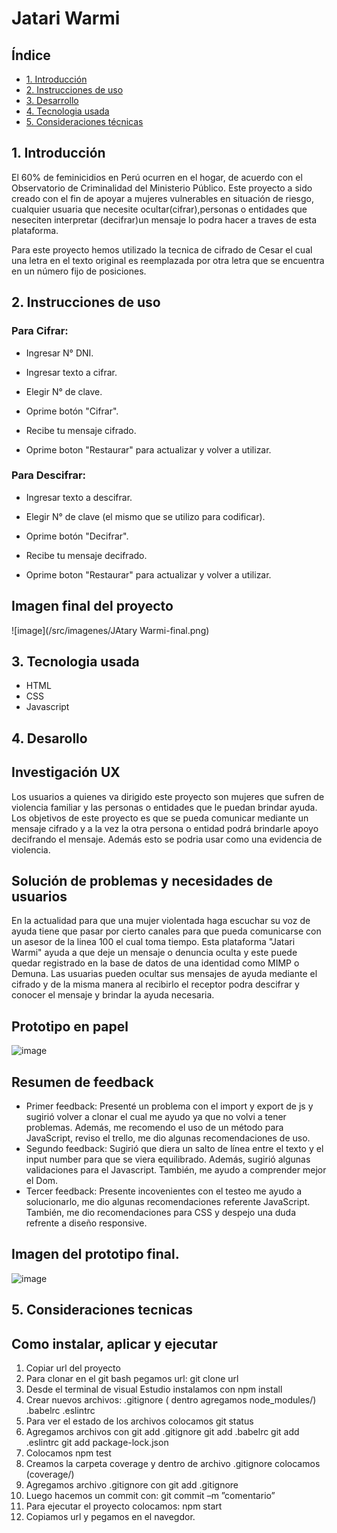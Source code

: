 # Jatari Warmi

## Índice

* [1. Introducción](#1-Introdución)
* [2. Instrucciones de uso](#2-Instruciónes-de-uso)
* [3. Desarrollo](#3-Desarrollo)
* [4. Tecnologia usada](#3-Tecnologia-usada)
* [5. Consideraciones técnicas](#4-Como-Instalar-Aplicar-Ejecutar)


## 1. Introducción

  El 60% de feminicidios en Perú ocurren en el hogar, de acuerdo con el Observatorio de Criminalidad del Ministerio Público. Este proyecto a sido creado con el fin de apoyar a mujeres vulnerables en situación de riesgo, cualquier usuaria que necesite ocultar(cifrar),personas o entidades que neseciten interpretar (decifrar)un mensaje lo podra hacer a traves de esta plataforma.

  Para este proyecto hemos utilizado la tecnica de cifrado de Cesar el cual una letra en el texto original es reemplazada por otra letra que se encuentra en un número fijo de posiciones.

## 2. Instrucciones de uso

### Para Cifrar:

* Ingresar N° DNI.

* Ingresar texto a cifrar.

* Elegir N° de clave.

* Oprime botón "Cifrar".

* Recibe tu mensaje cifrado.

* Oprime boton "Restaurar" para actualizar y volver a utilizar.


### Para Descifrar:

* Ingresar texto a descifrar.

* Elegir N° de clave (el mismo que se utilizo para codificar).

* Oprime botón "Decifrar".

* Recibe tu mensaje decifrado.

* Oprime boton "Restaurar" para actualizar y volver a utilizar.


## Imagen final del proyecto

![image](/src/imagenes/JAtary Warmi-final.png)


## 3. Tecnologia usada

* HTML
* CSS
* Javascript


## 4. Desarollo


## Investigación UX
  Los usuarios a quienes va dirigido este proyecto son mujeres que sufren de violencia familiar y las personas o entidades que  le puedan brindar ayuda.
  Los objetivos de este proyecto es que se pueda comunicar mediante un mensaje  cifrado y a la vez la otra persona o entidad podrá brindarle apoyo decifrando el mensaje. Además esto se podria usar como una evidencia de violencia.

## Solución de problemas y necesidades de usuarios

  En la actualidad para que una mujer violentada haga escuchar su voz de ayuda tiene que pasar por cierto canales para que pueda comunicarse con un asesor de la linea 100 el cual toma tiempo. Esta plataforma "Jatari Warmi" ayuda a que deje un mensaje o denuncia oculta y este puede quedar registrado en la base de datos de una identidad como MIMP o Demuna.
  Las usuarias  pueden ocultar sus mensajes de ayuda mediante el cifrado y de la misma manera al recibirlo el receptor podra descifrar y conocer el mensaje y brindar la ayuda necesaria.

## Prototipo en papel

  ![image](https://i.ibb.co/x3tjfCs/Prototipo-de-papel.jpg)

## Resumen de feedback
  - Primer feedback: Presenté un problema con el import y export de js y sugirió volver a clonar el cual me ayudo ya que no volvi a tener problemas. Además, me recomendo el uso de un método para JavaScript, reviso el trello, me dio algunas recomendaciones de uso.
  - Segundo feedback: Sugirió que diera un salto de línea entre el texto y el input number para que se viera equilibrado. Además, sugirió algunas validaciones para el Javascript. También, me ayudo a comprender mejor el Dom.
  - Tercer feedback: Presente incovenientes con el testeo me ayudo a solucionarlo, me dio algunas recomendaciones referente JavaScript. También, me dio recomendaciones para CSS y despejo una duda refrente a diseño responsive.

## Imagen del prototipo final.

  ![image](https://i.ibb.co/mG9vVNG/Prototipo-Jatari-Warmi.png)


## 5. Consideraciones tecnicas

## Como instalar, aplicar y ejecutar

  1.	Copiar url del proyecto
  2.	Para clonar en el git bash pegamos url: git clone url
  3.	Desde el terminal de visual Estudio instalamos con npm install
  4.	Crear nuevos archivos:
        .gitignore ( dentro agregamos node_modules/)
        .babelrc
        .eslintrc
  5.	Para ver el estado de los archivos colocamos git status
  6.	Agregamos archivos con
      git add .gitignore
      git add .babelrc
      git add .eslintrc
      git add package-lock.json
  7.	Colocamos npm test
  8.	Creamos la carpeta coverage y dentro de archivo .gitignore colocamos (coverage/)
  9.	Agregamos archivo .gitignore con git add .gitignore
  10.	Luego hacemos un commit con: git commit –m ”comentario”
  11.	Para ejecutar el proyecto colocamos: npm start
  12. Copiamos url y pegamos en el navegdor.


